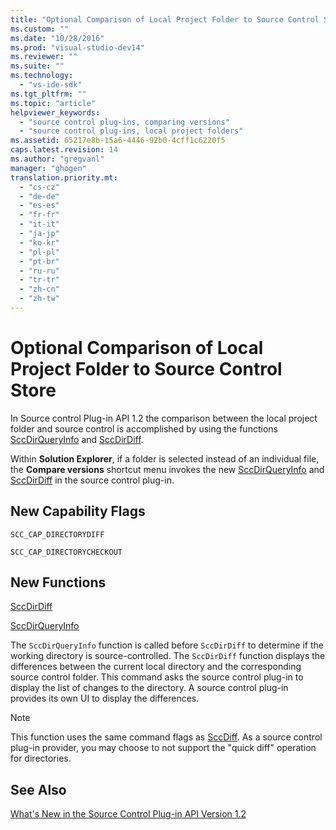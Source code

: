 ```yaml
---
title: "Optional Comparison of Local Project Folder to Source Control Store"
ms.custom: ""
ms.date: "10/28/2016"
ms.prod: "visual-studio-dev14"
ms.reviewer: ""
ms.suite: ""
ms.technology: 
  - "vs-ide-sdk"
ms.tgt_pltfrm: ""
ms.topic: "article"
helpviewer_keywords: 
  - "source control plug-ins, comparing versions"
  - "source control plug-ins, local project folders"
ms.assetid: 65217e8b-15a6-4446-92b0-4cff1c6220f5
caps.latest.revision: 14
ms.author: "gregvanl"
manager: "ghogen"
translation.priority.mt: 
  - "cs-cz"
  - "de-de"
  - "es-es"
  - "fr-fr"
  - "it-it"
  - "ja-jp"
  - "ko-kr"
  - "pl-pl"
  - "pt-br"
  - "ru-ru"
  - "tr-tr"
  - "zh-cn"
  - "zh-tw"
---
```

# Optional Comparison of Local Project Folder to Source Control Store
In Source control Plug-in API 1.2 the comparison between the local project folder and source control is accomplished by using the functions [SccDirQueryInfo](../../extensibility/sccdirqueryinfo-function.md) and [SccDirDiff](../../extensibility/sccdirdiff-function.md).  
  
 Within **Solution Explorer**, if a folder is selected instead of an individual file, the **Compare versions** shortcut menu invokes the new [SccDirQueryInfo](../../extensibility/sccdirqueryinfo-function.md) and [SccDirDiff](../../extensibility/sccdirdiff-function.md) in the source control plug-in.  
  
## New Capability Flags  
 `SCC_CAP_DIRECTORYDIFF`  
  
 `SCC_CAP_DIRECTORYCHECKOUT`  
  
## New Functions  
 [SccDirDiff](../../extensibility/sccdirdiff-function.md)  
  
 [SccDirQueryInfo](../../extensibility/sccdirqueryinfo-function.md)  
  
 The `SccDirQueryInfo` function is called before `SccDirDiff` to determine if the working directory is source-controlled. The `SccDirDiff` function displays the differences between the current local directory and the corresponding source control folder. This command asks the source control plug-in to display the list of changes to the directory. A source control plug-in provides its own UI to display the differences.  
  
> [!NOTE]
>  This function uses the same command flags as [SccDiff](../../extensibility/sccdiff-function.md). As a source control plug-in provider, you may choose to not support the "quick diff" operation for directories.  
  
## See Also  
 [What's New in the Source Control Plug-in API Version 1.2](../../extensibility/internals/what-s-new-in-the-source-control-plug-in-api-version-1-2.md)